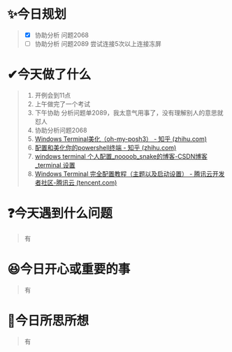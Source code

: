 # ✨今日规划

> - [X] 协助分析 问题2068
> - [ ] 协助分析 问题2089 尝试连接5次以上连接冻屏

# ✔今天做了什么

> 1. 开例会到11点
> 2. 上午做完了一个考试
> 3. 下午协助 分析问题单2089，我太意气用事了，没有理解别人的意思就怼人
> 4. 协助分析问题2068
> 5. [Windows Terminal美化（oh-my-posh3） - 知乎 (zhihu.com)](https://zhuanlan.zhihu.com/p/354603010)
> 6. [配置和美化你的powershell终端 - 知乎 (zhihu.com)](https://zhuanlan.zhihu.com/p/444165353)
> 7. [windows terminal 个人配置_noooob_snake的博客-CSDN博客_terminal 设置](https://blog.csdn.net/qq_39048200/article/details/122211270)
> 8. [Windows Terminal 完全配置教程（主题以及启动设置） - 腾讯云开发者社区-腾讯云 (tencent.com)](https://cloud.tencent.com/developer/article/1873285)

# ❓今天遇到什么问题

> 有

# 😆今日开心或重要的事

> 有

# 🤔今日所思所想

> 有
